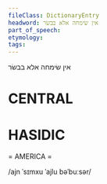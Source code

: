 ```yaml
---
fileClass: DictionaryEntry
headword: אין שׂימחה אלא בבשׂר
part_of_speech: 
etymology: 
tags: 
---
```

אין שׂימחה אלא בבשׂר

CENTRAL
========

HASIDIC
=======
= AMERICA = 

/ajn ˈsɪmxu ˈajlu bəˈbuːsər/